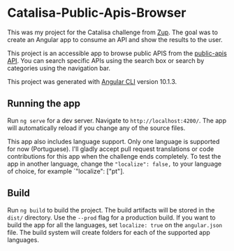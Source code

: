 # Catalisa-Public-Apis-Browser

This was my project for the Catalisa challenge from [Zup](https://zup.com.br). The goal was to create an Angular app to consume an API and show the results to the user.

This project is an accessible app to browse public APIS from the [public-apis
API](https://github.com/public-apis/public-apis). You can search specific APIs
using the search box or search by categories using the navigation bar.

This project was generated with [Angular CLI](https://github.com/angular/angular-cli) version 10.1.3.

## Running the app

Run `ng serve` for a dev server. Navigate to `http://localhost:4200/`. The app will automatically reload if you change any of the source files.

This app also includes language support. Only one language is supported for now
(Portuguese). I'll gladly accept pull request translations or code
contributions for this app when the challenge ends completely. To test the app in
another language, change the `"localize": false,` to your language of choice, for example
            `"localize": ["pt"].

## Build

Run `ng build` to build the project. The build artifacts will be stored in the `dist/` directory. Use the `--prod` flag for a production build.
If you want to build the app for all the languages, set `localize: true` on the
`angular.json` file. The build system will create folders for each of the
supported app languages.
